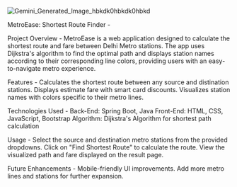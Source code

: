 ![Gemini_Generated_Image_hbkdk0hbkdk0hbkd](https://github.com/user-attachments/assets/ae8a4f23-6994-4229-978b-ec5862571457)

MetroEase: Shortest Route Finder - 

Project Overview - 
MetroEase is a web application designed to calculate the shortest route and fare between Delhi Metro stations. The app uses Dijkstra's algorithm to find the optimal path and displays station names according to their corresponding line colors, providing users with an easy-to-navigate metro experience.

Features - 
Calculates the shortest route between any source and distination stations.
Displays estimate fare with smart card discounts.
Visualizes station names with colors specific to their metro lines.

Technologies Used - 
Back-End: Spring Boot, Java
Front-End: HTML, CSS, JavaScript, Bootstrap
Algorithm: Dijkstra's Algorithm for shortest path calculation

Usage - 
Select the source and destination metro stations from the provided dropdowns.
Click on "Find Shortest Route" to calculate the route.
View the visualized path and fare displayed on the result page.

Future Enhancements - 
Mobile-friendly UI improvements.
Add more metro lines and stations for further expansion.
